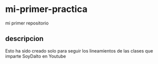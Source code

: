 # mi-primer-practica
mi primer repositorio

## descripcion
Esto ha sido creado solo para seguir los lineamientos de las clases que imparte SoyDalto en Youtube
